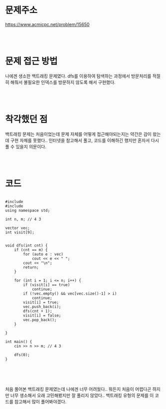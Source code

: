 # 문제주소
https://www.acmicpc.net/problem/15650


<br><br>
# 문제 접근 방법
나에겐 생소한 백트래킹 문제였다. dfs를 이용하여 탐색하는 과정에서 방문처리를 적절히 해줘서 불필요한 인덱스를 방문하지 않도록 해서 구현했다.


<br><br>
# 착각했던 점
<p>
백트래킹 문제는 처음이었는데 문제 자체를 어떻게 접근해야되는지는 약간은 감이 왔는데 구현 자체를 못했다.. 인터넷을 참고해서 풀고, 코드를 이해하긴 했지만 혼자서 다시 풀 수 있을지 의문이다.
</p>
<br><br>


# 코드
<pre>
<code>
#include <iostream>
#include <vector>
using namespace std;

int n, m; // 4 3

vector<int> vec;
int visit[9];


void dfs(int cnt) {
	if (cnt == m) {
		for (auto e : vec)
			cout << e << " ";
		cout << "\n";
		return;
	}

	for (int i = 1; i <= n; i++) {
		if (visit[i] == true) 
			continue;
		if (!vec.empty() && vec[vec.size()-1] > i)
			continue;
		visit[i] = true;
		vec.push_back(i);
		dfs(cnt + 1);
		visit[i] = false;
		vec.pop_back();
	}

}

int main() {
	cin >> n >> m; // 4 3
	
	dfs(0);
}
</code>
</pre>

<br><br>
<p>
처음 풀어본 백트래킹 문제였는데 나에겐 너무 어려웠다.. 뭐든지 처음이 어렵다곤 하지만 너무 생소해서 오래 고민해봤지만 잘 풀리지 않았다.. 백트래킹 유형의 문제를 이 코드를 참고해서 많이 풀어봐야겠다.
</p>